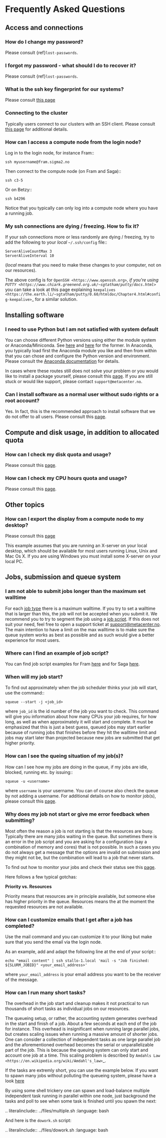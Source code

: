 # Frequently Asked Questions

## Access and connections

### How do I change my password?

Please consult {ref}`lost-passwords`.

### I forgot my password - what should I do to recover it?

Please consult {ref}`lost-passwords`.

### What is the ssh key fingerprint for our systems?

Please consult [this page](../getting_help/create_ssh_keys.md)

### Connecting to the cluster

Typically users connect to our clusters with an SSH client. Please consult [this page](../getting_started/create_ssh_keys.md) for additional details.

### How can I access a compute node from the login node?

Log in to the login node, for instance Fram::

	ssh myusername@fram.sigma2.no

Then connect to the compute node (on Fram and Saga)::
	
	ssh c3-5

Or on Betzy::

	ssh b4296

Notice that you typically can only log into a compute node where you have a running job.

### My ssh connections are dying / freezing. How to fix it?

If your ssh connections more or less randomly are dying / freezing, try
to add the following to your *local* ``~/.ssh/config`` file::

    ServerAliveCountMax 3
    ServerAliveInterval 10

(*local* means that you need to make these changes to your computer,
not on our resources).

The above config is for `OpenSSH <https://www.openssh.org>`_, if you're
using
`PUTTY <https://www.chiark.greenend.org.uk/~sgtatham/putty/docs.html>`_
you can take a look at this page explaining
`keepalives <https://the.earth.li/~sgtatham/putty/0.60/htmldoc/Chapter4.html#config-keepalive>`_
for a similar solution.

## Installing software

### I need to use Python but I am not satisfied with system default

You can choose different Python versions using either the module system or Anaconda/Miniconda. See [here](../software/modulescheme.md) and [here](../software/userinstallsw/python.md) for the former. In Anaconda, you typically load first the Anaconda module you like and then from within that you can chose and configure the Python version and environment. Please consult the [Anaconda documentation](https://docs.anaconda.com/) for details.

In cases where these routes still does not solve your problem or you would like to install a package yourself, please consult this [page](../software/userinstallsw.md). If you are still stuck or would like support, please contact `support@metacenter.no`.

### Can I install software as a normal user without sudo rights or a root account?

Yes. In fact, this is the recommended approach to install software that we do not offer to all users. Please consult this [page](../software/userinstallsw.md).

## Compute and disk usage, in addition to allocated quota

### How can I check my disk quota and usage?

Please consult this [page](https://documentation.sigma2.no/files_storage/clusters.html?highlight=disk%20usage#usage-and-quota).


### How can I check my CPU hours quota and usage?

Please consult this [page](../jobs/projects_accounting.md).

## Other topics

### How can I export the display from a compute node to my desktop?

Please consult this [page](https://documentation.sigma2.no/getting_started/create_ssh_keys.html#x11-forwarding)

This example assumes that you are running an X-server on your local
desktop, which should be available for most users running Linux, Unix
and Mac Os X. If you are using Windows you must install some X-server
on your local PC.

## Jobs, submission and queue system

### I am not able to submit jobs longer than the maximum set walltime

For each [job type](../jobs/choosing_job_types.md) there is a maximum walltime. If you try to set a 
walltime that is larger than this, the job will not be accepted when you submit it. We recommend you
to try to segment the job using a [job script](../jobs/job_scripts.md). If this does not suit your need,
feel free to open a support ticket at [support@metacenter.no](support@metacenter.no). The main
intention to have a limit on the max walltime is to make sure the queue system works as best as possible and
as such would give a better experience for most users.

### Where can I find an example of job script?

You can find job script examples for Fram [here](https://documentation.sigma2.no/jobs/job_scripts/fram_job_scripts.html#job-scripts-on-fram) and for Saga [here](https://documentation.sigma2.no/jobs/job_scripts/saga_job_scripts.html#job-scripts-on-saga).

### When will my job start?

To find out approximately when the job scheduler thinks your job will
start, use the command::

	squeue --start -j <job_id>

where ``job_id`` is the id number of the job you want to check.
This command will give you information about how many CPUs your job requires,
for how long, as well as when approximately it will start and complete.  It
must be emphasized that this is just a best guess, queued jobs may start
earlier because of running jobs that finishes before they hit the walltime
limit and jobs may start later than projected because new jobs are submitted
that get higher priority.

### How can I see the queing situation of my job(s)?

How can I see how my jobs are doing in the queue, if my jobs are idle, blocked, running etc. by issuing::

	squeue -u <username>

where ``username`` is your username. You can of course also check the queue by not adding a username. For additional
details on how to monitor job(s), please consult this [page](../jobs/monitoring.md).

### Why does my job not start or give me error feedback when submitting?

Most often the reason a job is not starting is that the resources are busy. Typically there are many jobs waiting 
in the queue. But sometimes there is an error in the job script and you are asking for a configuration (say a combination of 
memory and cores) that is not possible. In such a cases you do not always get a message that the options are invalid on submission
and they might not be, but the combination will lead to a job that never starts.

To find out how to monitor your jobs and check their status see this [page](../jobs/monintoring.md).

Here follows a few typical gotchas:

**Priority vs. Resources**

Priority means that resources are in principle available, but someone else has higher priority in the queue. Resources means the at the moment the requested resources are not available.


### How can I customize emails that I get after a job has completed?

Use the mail command and you can customize it to your liking but make sure
that you send the email via the login node.

As an example, add and adapt the following line at the end of your script::

	echo "email content" | ssh stallo-1.local 'mail -s "Job finished: ${SLURM_JOBID}" <your_email_address>'

where ``your_email_address`` is your email address you want to be the receiver of the message.

### How can I run many short tasks?

The overhead in the job start and cleanup makes it not practical to run
thousands of short tasks as individual jobs on our resources.

The queueing setup, or rather, the accounting system generates
overhead in the start and finish of a job. About a few seconds at each end
of the job for instance. This overhead is insignificant when running large parallel
jobs, but creates scaling issues when running a massive amount of
shorter jobs. One can consider a collection of independent tasks as one
large parallel job and the aforementioned overhead becomes the serial or
unparallelizable part of the job. This is because the queuing system can
only start and account one job at a time. This scaling problem is
described by `Amdahls Law <https://en.wikipedia.org/wiki/Amdahl's_law>`_.

If the tasks are extremly short, you can use the example below. If you want to
spawn many jobs without polluting the queueing system, please have a look [here](../jobs/job_scripts/array_jobs.md)

By using some shell trickery one can spawn and load-balance multiple
independent task running in parallel within one node, just background
the tasks and poll to see when some task is finished until you spawn the
next:

.. literalinclude:: ../files/multiple.sh
   :language: bash

And here is the ``dowork.sh`` script:

.. literalinclude:: ../files/dowork.sh
   :language: bash
